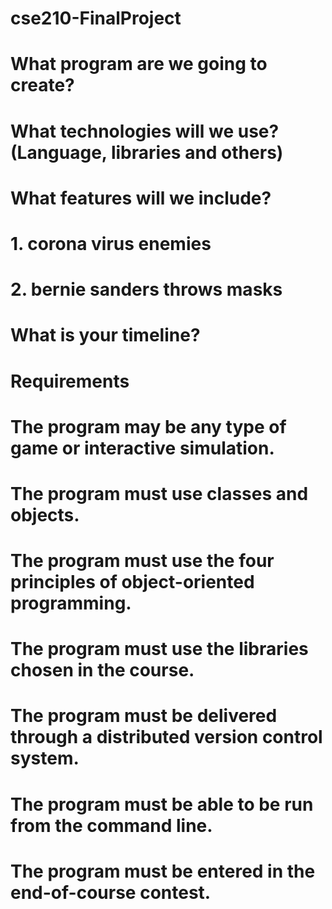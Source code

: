 # cse210-FinalProject
#
# What program are we going to create?
#
# What technologies will we use? (Language, libraries and others)
#
#
# What features will we include? 
# 1. corona virus enemies
# 2. bernie sanders throws masks
#
# What is your timeline?
#
#
# Requirements
# The program may be any type of game or interactive simulation.
# The program must use classes and objects.
# The program must use the four principles of object-oriented programming.
# The program must use the libraries chosen in the course.
# The program must be delivered through a distributed version control system.
# The program must be able to be run from the command line.
# The program must be entered in the end-of-course contest.
#
#

